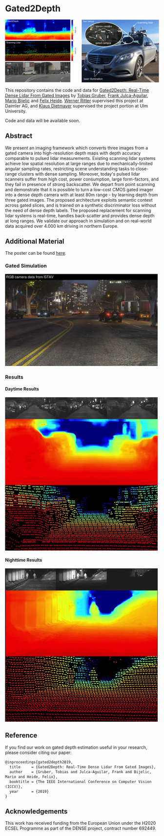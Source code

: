 Gated2Depth
============================

<img src="./doc/teaser_day.jpg" width="800">

This repository contains the code and data for [Gated2Depth: Real-Time Dense Lidar From Gated Images](https://arxiv.org/pdf/1902.04997.pdf) by [Tobias Gruber](https://scholar.google.de/citations?user=w-VeQ5cAAAAJ&hl=de), [Frank Julca-Aguilar](https://scholar.google.com/citations?user=jepjJjcAAAAJ&hl=en), [Mario Bijelic](http://mariobijelic.de/wordpress/) and [Felix Heide](http://www.cs.princeton.edu/~fheide/).
[Werner Ritter](https://www.xing.com/profile/Werner_Ritter7) supervised this project at Daimler AG, and [Klaus Dietmayer](https://www.uni-ulm.de/en/in/institute-of-measurement-control-and-microtechnology/institute/staff/institutional-administration/prof-dr-ing-klaus-dietmayer/)  supervised the project portion at Ulm University.

Code and data will be available soon.

## Abstract
We present an imaging framework which converts three images from a gated camera into high-resolution depth maps with depth accuracy comparable to pulsed lidar measurements. Existing scanning lidar systems achieve low spatial resolution at large ranges due to mechanically-limited angular sampling rates, restricting scene understanding tasks to close-range clusters with dense sampling. Moreover, today's pulsed lidar scanners suffer from high cost, power consumption, large form-factors, and they fail in presence of strong backscatter. We depart from point scanning and demonstrate that it is possible to turn a low-cost CMOS gated imager into a dense depth camera with at least 80m range - by learning depth from three gated images. The proposed architecture exploits semantic context across gated slices, and is trained on a synthetic discriminator loss without the need of dense depth labels. The proposed replacement for scanning lidar systems is real-time, handles back-scatter and provides dense depth at long ranges. We validate our approach in simulation and on real-world data acquired over 4.000 km driving in northern Europe.

## Additional Material

The poster can be found [here](https://drive.google.com/file/d/1F-VjHBWjUVdq6WGcOJ9Fs5CIWwzxMEww/view?usp=sharing).

### Gated Simulation
[<img src="./doc/gta_simulation.png" width="500">](https://drive.google.com/file/d/18vP4ss-CLfOR8YFMEFvTeBwL351zlxvD/view?usp=sharing "Gated Simulation Video")

### Results
#### Daytime Results

[<img src="./doc/video_day.png" width="500">](https://drive.google.com/file/d/1Aa1uoGnPSlrtMYokZJGOe9qaI_QnC8vB/view?usp=sharing "Daytime Results")

#### Nighttime Results

[<img src="./doc/video_night.png" width="500">](https://drive.google.com/file/d/1E7mc_QA3VGAH5fZ0dI9VZREifqBNKvg6/view?usp=sharing "Nighttime Results")


## Reference
If you find our work on gated depth estimation useful in your research, please consider citing our paper:
```
@inproceedings{gated2depth2019,
  title     = {Gated2Depth: Real-Time Dense Lidar From Gated Images},
  author    = {Gruber, Tobias and Julca-Aguilar, Frank and Bijelic, Mario and Heide, Felix},
  booktitle = {The IEEE International Conference on Computer Vision (ICCV)},
  year      = {2019}
}
```

## Acknowledgements
This work has received funding from the European Union under the H2020 ECSEL Programme as part of the DENSE project, contract number 692449.
